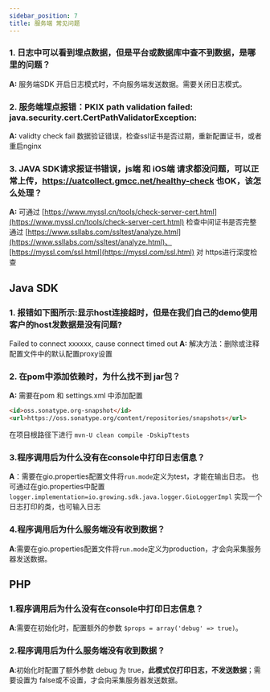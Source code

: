 ```yaml
---
sidebar_position: 7
title: 服务端 常见问题
---
```


### 1. 日志中可以看到埋点数据，但是平台或数据库中查不到数据，是哪里的问题？
**A:** 服务端SDK 开启日志模式时，不向服务端发送数据。需要关闭日志模式。

### 2. 服务端埋点报错：PKIX path validation failed: java.security.cert.CertPathValidatorException:
**A:** validty check fail
数据验证错误，检查ssl证书是否过期，重新配置证书，或者重启nginx

### 3. JAVA SDK请求报证书错误，js端 和 iOS端 请求都没问题，可以正常上传，https://uatcollect.gmcc.net/healthy-check 也OK，该怎么处理？
**A:** 可通过 [https://www.myssl.cn/tools/check-server-cert.html](https://www.myssl.cn/tools/check-server-cert.html) 检查中间证书是否完整
通过 [https://www.ssllabs.com/ssltest/analyze.html](https://www.ssllabs.com/ssltest/analyze.html)、[https://myssl.com/ssl.html](https://myssl.com/ssl.html) 对 https进行深度检查

## Java SDK
### 1. 报错如下图所示:显示host连接超时，但是在我们自己的demo使用客户的host发数据是没有问题?
Failed to connect xxxxxx, cause connect timed out
<ImageLoader path="img/question/failedtoconnect" />
**A:** 解决方法：删除或注释 配置文件中的默认配置proxy设置

### 2. 在pom中添加依赖时，为什么找不到 jar包？
**A:** 需要在pom 和 settings.xml 中添加配置
```html
<id>oss.sonatype.org-snapshot</id>
<url>https://oss.sonatype.org/content/repositories/snapshots</url> 
```
在项目根路径下进行 `mvn-U clean compile -DskipTtests`

### 3.程序调用后为什么没有在console中打印日志信息？
**A**：需要在gio.properties配置文件将`run.mode`定义为test，才能在输出日志。
也可通过在gio.properties中配置`logger.implementation=io.growing.sdk.java.logger.GioLoggerImpl`
实现一个日志打印的类，也可输入日志

### 4.程序调用后为什么服务端没有收到数据？
**A**:需要在gio.properties配置文件将`run.mode`定义为production，才会向采集服务器发送数据。

## PHP
### 1.程序调用后为什么没有在console中打印日志信息？
**A**:需要在初始化时，配置额外的参数 `$props = array('debug' => true)`。

### 2.程序调用后为什么服务端没有收到数据？
**A**:初始化时配置了额外参数 debug 为 true，**此模式仅打印日志，不发送数据**；需要设置为 false或不设置，才会向采集服务器发送数据。